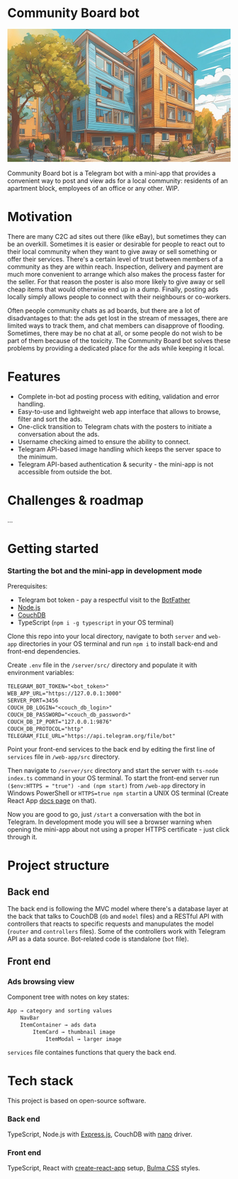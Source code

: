 # Community Board bot
<p align="center">
<img src="./for_readme/apartment_pic.png" height="300px"/>
</p>
Community Board bot is a Telegram bot with a mini-app that provides a convenient way to post and view ads for a local community: residents of an apartment block, employees of an office or any other. WIP.

# Motivation
There are many C2C ad sites out there (like eBay), but sometimes they can be an overkill. Sometimes it is easier or desirable for people to react out to their local community when they want to give away or sell something or offer their services. There's a certain level of trust between members of a community as they are within reach. Inspection, delivery and payment are much more convenient to arrange which also makes the process faster for the seller. For that reason the poster is also more likely to give away or sell cheap items that would otherwise end up in a dump. Finally, posting ads locally simply allows people to connect with their neighbours or co-workers.

Often people community chats as ad boards, but there are a lot of disadvantages to that: the ads get lost in the stream of messages, there are limited ways to track them, and chat members can disapprove of flooding. Sometimes, there may be no chat at all, or some people do not wish to be part of them because of the toxicity. The Community Board bot solves these problems by providing a dedicated place for the ads while keeping it local.

# Features
* Complete in-bot ad posting process with editing, validation and error handling.
* Easy-to-use and lightweight web app interface that allows to browse, filter and sort the ads.
* One-click transition to Telegram chats with the posters to initiate a conversation about the ads.
* Username checking aimed to ensure the ability to connect.
* Telegram API-based image handling which keeps the server space to the minimum.
* Telegram API-based authentication & security - the mini-app is not accessible from outside the bot.

# Challenges & roadmap

...

# Getting started

### Starting the bot and the mini-app in development mode

Prerequisites:
* Telegram bot token - pay a respectful visit to the [BotFather](https://t.me/BotFather)
* [Node.js](https://nodejs.org/en)
* [CouchDB](https://couchdb.apache.org/)
* TypeScript (`npm i -g typescript` in your OS terminal)

Clone this repo into your local directory, navigate to both `server` and `web-app` directories in your OS terminal and run `npm i` to install back-end and front-end dependencies. 

Create `.env` file in the `/server/src/` directory and populate it with environment variables:

```
TELEGRAM_BOT_TOKEN="<bot_token>"
WEB_APP_URL="https://127.0.0.1:3000"
SERVER_PORT=3456
COUCH_DB_LOGIN="<couch_db_login>"
COUCH_DB_PASSWORD="<couch_db_password>"
COUCH_DB_IP_PORT="127.0.0.1:9876"
COUCH_DB_PROTOCOL="http"
TELEGRAM_FILE_URL="https://api.telegram.org/file/bot"
```
Point your front-end services to the back end by editing the first line of `services` file in `/web-app/src` directory.

Then navigate to `/server/src` directory and start the server with `ts-node index.ts` command in your OS terminal. To start the front-end server run `($env:HTTPS = "true") -and (npm start)` from `/web-app` directory in Windows PowerShell or `HTTPS=true npm start`in a UNIX OS terminal (Create React App [docs page](https://create-react-app.dev/docs/using-https-in-development) on that).

Now you are good to go, just `/start` a conversation with the bot in Telegram. In development mode you will see a browser warning when opening the mini-app about not using a proper HTTPS certificate - just click through it.

# Project structure

## Back end

The back end is following the MVC model where there's a database layer at the back that talks to CouchDB (`db` and `model` files) and a RESTful API with controllers that reacts to specific requests and manupulates the model (`router` and `controllers` files). Some of the controllers work with Telegram API as a data source. Bot-related code is standalone (`bot` file).

## Front end

### Ads browsing view

Component tree with notes on key states:
```
App → category and sorting values
    NavBar
    ItemContainer → ads data
        ItemCard → thumbnail image
            ItemModal → larger image
```
`services` file containes functions that query the back end.

# Tech stack

This project is based on open-source software. 

### Back end
TypeScript, Node.js with [Express.js](http://expressjs.com/), CouchDB with [nano](https://www.npmjs.com/package/nano#nanodbcreatename-callback) driver.

### Front end
TypeScript, React with [create-react-app](https://create-react-app.dev/) setup, [Bulma CSS](https://bulma.io/) styles.

